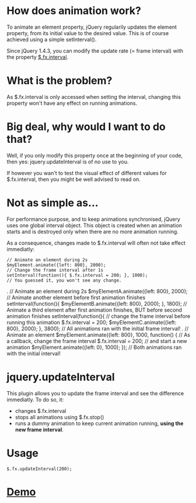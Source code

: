 How does animation work?
========================

To animate an element property, jQuery regularily updates the element property, from its initial value to the desired value.
This is of course achieved using a simple setInterval().

Since jQuery 1.4.3, you can modify the update rate (= frame interval) with the property [$.fx.interval](http://api.jquery.com/jQuery.fx.interval/).

What is the problem?
====================

As $.fx.interval is only accessed when setting the interval, changing this property won't have any effect on running animations.

Big deal, why would I want to do that?
======================================

Well, if you only modify this property once at the beginning of your code, then yes: jquery.updateInterval is of no use to you.

If however you wan't to test the visual effect of different values for $.fx.interval, then you might be well advised to read on.

Not as simple as...
===================

For performance purpose, and to keep animations synchronised, jQuery uses one global interval object.
This object is created when an animation starts and is destroyed only when there are no more animation running.

As a consequence, changes made to $.fx.interval will often not take effect immediatly:

    // Animate an element during 2s
    $myElement.animate({left: 800}, 2000);
    // Change the frame interval after 1s
    setInterval(function(){ $.fx.interval = 200; }, 1000);
    // You guessed it, you won't see any change.
.
    // Animate an element during 2s
    $myElementA.animate({left: 800}, 2000);
    // Animate another element before first animation finishes
    setInterval(function(){ 
        $myElementB.animate({left: 800}, 2000);
    }, 1800);
    // Animate a third element after first animation finishes, BUT before second animation finishes
    setInterval(function(){
        // change the frame interval before running this animation
        $.fx.interval = 200;
        $myElementC.animate({left: 800}, 2000);
    }, 3800);
    // All animations ran with the initial frame interval!
.
    // Animate an element
    $myElement.animate({left: 800}, 1000, function() {
      // As a callback, change the frame interval
      $.fx.interval = 200;
      // and start a new animation
      $myElement.animate({left: 0}, 1000);
    });
    // Both animations ran with the initial interval!

jquery.updateInterval
=====================

This plugin allows you to update the frame interval and see the difference immediatly.
To do so, it:

-   changes $.fx.interval
-   stops all animations using $.fx.stop()
-   runs a dummy animation to keep current animation running, **using the new frame interval**.

Usage
=====

    $.fx.updateInterval(200);
    
[Demo](http://lrbabe.github.com/jquery.updateInterval/)
======
